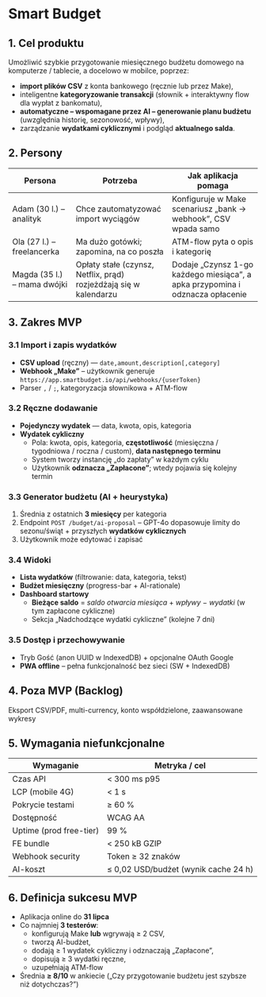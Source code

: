 # Smart Budget

## 1. Cel produktu
Umożliwić szybkie przygotowanie miesięcznego budżetu domowego na komputerze / tablecie, a docelowo w mobilce, poprzez:
* **import plików CSV** z konta bankowego (ręcznie lub przez Make),
* inteligentne **kategoryzowanie transakcji** (słownik + interaktywny flow dla wypłat z bankomatu),
* **automatyczne – wspomagane przez AI – generowanie planu budżetu** (uwzględnia historię, sezonowość, wpływy),
* zarządzanie **wydatkami cyklicznymi** i podgląd **aktualnego salda**.

## 2. Persony
| Persona | Potrzeba | Jak aplikacja pomaga |
|---------|----------|----------------------|
| Adam (30 l.) – analityk | Chce zautomatyzować import wyciągów | Konfiguruje w Make scenariusz „bank → webhook”, CSV wpada samo |
| Ola (27 l.) – freelancerka | Ma dużo gotówki; zapomina, na co poszła | ATM-flow pyta o opis i kategorię |
| Magda (35 l.) – mama dwójki | Opłaty stałe (czynsz, Netflix, prąd) rozjeżdżają się w kalendarzu | Dodaje „Czynsz 1-go każdego miesiąca”, a apka przypomina i odznacza opłacenie |

## 3. Zakres MVP
### 3.1 Import i zapis wydatków
- **CSV upload** (ręczny) — `date,amount,description[,category]`
- **Webhook „Make”** – użytkownik generuje `https://app.smartbudget.io/api/webhooks/{userToken}`
- Parser `,` / `;`, kategoryzacja słownikowa + ATM-flow

### 3.2 Ręczne dodawanie
- **Pojedynczy wydatek** — data, kwota, opis, kategoria
- **Wydatek cykliczny**
    - Pola: kwota, opis, kategoria, **częstotliwość** (miesięczna / tygodniowa / roczna / custom), **data następnego terminu**
    - System tworzy instancję „do zapłaty” w każdym cyklu
    - Użytkownik **odznacza „Zapłacone”**; wtedy pojawia się kolejny termin

### 3.3 Generator budżetu (AI + heurystyka)
1. Średnia z ostatnich **3 miesięcy** per kategoria
2. Endpoint `POST /budget/ai-proposal` – GPT-4o dopasowuje limity do sezonu/świąt + przyszłych **wydatków cyklicznych**
3. Użytkownik może edytować i zapisać

### 3.4 Widoki
- **Lista wydatków** (filtrowanie: data, kategoria, tekst)
- **Budżet miesięczny** (progress-bar + AI-rationale)
- **Dashboard startowy**
    - **Bieżące saldo** = *saldo otwarcia miesiąca* + *wpływy* − *wydatki* (w tym zapłacone cykliczne)
    - Sekcja „Nadchodzące wydatki cykliczne” (kolejne 7 dni)

### 3.5 Dostęp i przechowywanie
- Tryb Gość (anon UUID w IndexedDB) + opcjonalne OAuth Google
- **PWA offline** – pełna funkcjonalność bez sieci (SW + IndexedDB)

## 4. Poza MVP (Backlog)
Eksport CSV/PDF, multi-currency, konto współdzielone, zaawansowane wykresy

## 5. Wymagania niefunkcjonalne
| Wymaganie                    | Metryka / cel                                   |
|------------------------------|-------------------------------------------------|
| Czas API                     | < 300 ms p95                                    |
| LCP (mobile 4G)              | < 1 s                                           |
| Pokrycie testami             | ≥ 60 %                                          |
| Dostępność                   | WCAG AA                                         |
| Uptime (prod free-tier)      | 99 %                                            |
| FE bundle                    | < 250 kB GZIP                                   |
| Webhook security             | Token ≥ 32 znaków                               |
| AI-koszt                     | ≤ 0,02 USD/budżet (wynik cache 24 h)            |

## 6. Definicja sukcesu MVP
* Aplikacja online do **31 lipca**
* Co najmniej **3 testerów**:
    - konfigurują Make **lub** wgrywają ≥ 2 CSV,
    - tworzą AI-budżet,
    - dodają ≥ 1 wydatek cykliczny i odznaczają „Zapłacone”,
    - dopisują ≥ 3 wydatki ręczne,
    - uzupełniają ATM-flow
* Średnia **≥ 8/10** w ankiecie („Czy przygotowanie budżetu jest szybsze niż dotychczas?”)

